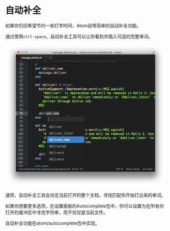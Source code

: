 <!-- 译者：Github@wizardforcel -->

# 自动补全 #

如果你仍旧希望节约一些打字时间，Atom自带简单的自动补全功能。

通过使用`ctrl-space`，自动补全工具可以让你看到并插入可选的完整单词。

![](img/autocomplete.png)

通常，自动补全工具会浏览当前打开的整个文档，寻找匹配你开始打出来的单词。

如果你想要更多选项，在设置面板的Autocomplete包中，你可以设置为在所有你打开的缓冲区中寻找字符串，而不仅仅是当前文件。

自动补全功能在atom/autocomplete包中实现。